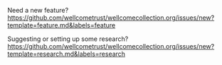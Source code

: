 Need a new feature?
https://github.com/wellcometrust/wellcomecollection.org/issues/new?template=feature.md&labels=feature

Suggesting or setting up some research?
https://github.com/wellcometrust/wellcomecollection.org/issues/new?template=research.md&labels=research
